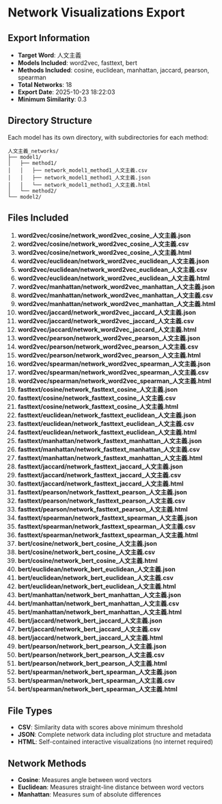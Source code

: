 # Network Visualizations Export

## Export Information
- **Target Word**: 人文主義
- **Models Included**: word2vec, fasttext, bert
- **Methods Included**: cosine, euclidean, manhattan, jaccard, pearson, spearman
- **Total Networks**: 18
- **Export Date**: 2025-10-23 18:22:03
- **Minimum Similarity**: 0.3

## Directory Structure
Each model has its own directory, with subdirectories for each method:
```
人文主義_networks/
├── model1/
│   ├── method1/
│   │   ├── network_model1_method1_人文主義.csv
│   │   ├── network_model1_method1_人文主義.json  
│   │   └── network_model1_method1_人文主義.html
│   └── method2/
└── model2/
```

## Files Included
1. **word2vec/cosine/network_word2vec_cosine_人文主義.json**
2. **word2vec/cosine/network_word2vec_cosine_人文主義.csv**
3. **word2vec/cosine/network_word2vec_cosine_人文主義.html**
4. **word2vec/euclidean/network_word2vec_euclidean_人文主義.json**
5. **word2vec/euclidean/network_word2vec_euclidean_人文主義.csv**
6. **word2vec/euclidean/network_word2vec_euclidean_人文主義.html**
7. **word2vec/manhattan/network_word2vec_manhattan_人文主義.json**
8. **word2vec/manhattan/network_word2vec_manhattan_人文主義.csv**
9. **word2vec/manhattan/network_word2vec_manhattan_人文主義.html**
10. **word2vec/jaccard/network_word2vec_jaccard_人文主義.json**
11. **word2vec/jaccard/network_word2vec_jaccard_人文主義.csv**
12. **word2vec/jaccard/network_word2vec_jaccard_人文主義.html**
13. **word2vec/pearson/network_word2vec_pearson_人文主義.json**
14. **word2vec/pearson/network_word2vec_pearson_人文主義.csv**
15. **word2vec/pearson/network_word2vec_pearson_人文主義.html**
16. **word2vec/spearman/network_word2vec_spearman_人文主義.json**
17. **word2vec/spearman/network_word2vec_spearman_人文主義.csv**
18. **word2vec/spearman/network_word2vec_spearman_人文主義.html**
19. **fasttext/cosine/network_fasttext_cosine_人文主義.json**
20. **fasttext/cosine/network_fasttext_cosine_人文主義.csv**
21. **fasttext/cosine/network_fasttext_cosine_人文主義.html**
22. **fasttext/euclidean/network_fasttext_euclidean_人文主義.json**
23. **fasttext/euclidean/network_fasttext_euclidean_人文主義.csv**
24. **fasttext/euclidean/network_fasttext_euclidean_人文主義.html**
25. **fasttext/manhattan/network_fasttext_manhattan_人文主義.json**
26. **fasttext/manhattan/network_fasttext_manhattan_人文主義.csv**
27. **fasttext/manhattan/network_fasttext_manhattan_人文主義.html**
28. **fasttext/jaccard/network_fasttext_jaccard_人文主義.json**
29. **fasttext/jaccard/network_fasttext_jaccard_人文主義.csv**
30. **fasttext/jaccard/network_fasttext_jaccard_人文主義.html**
31. **fasttext/pearson/network_fasttext_pearson_人文主義.json**
32. **fasttext/pearson/network_fasttext_pearson_人文主義.csv**
33. **fasttext/pearson/network_fasttext_pearson_人文主義.html**
34. **fasttext/spearman/network_fasttext_spearman_人文主義.json**
35. **fasttext/spearman/network_fasttext_spearman_人文主義.csv**
36. **fasttext/spearman/network_fasttext_spearman_人文主義.html**
37. **bert/cosine/network_bert_cosine_人文主義.json**
38. **bert/cosine/network_bert_cosine_人文主義.csv**
39. **bert/cosine/network_bert_cosine_人文主義.html**
40. **bert/euclidean/network_bert_euclidean_人文主義.json**
41. **bert/euclidean/network_bert_euclidean_人文主義.csv**
42. **bert/euclidean/network_bert_euclidean_人文主義.html**
43. **bert/manhattan/network_bert_manhattan_人文主義.json**
44. **bert/manhattan/network_bert_manhattan_人文主義.csv**
45. **bert/manhattan/network_bert_manhattan_人文主義.html**
46. **bert/jaccard/network_bert_jaccard_人文主義.json**
47. **bert/jaccard/network_bert_jaccard_人文主義.csv**
48. **bert/jaccard/network_bert_jaccard_人文主義.html**
49. **bert/pearson/network_bert_pearson_人文主義.json**
50. **bert/pearson/network_bert_pearson_人文主義.csv**
51. **bert/pearson/network_bert_pearson_人文主義.html**
52. **bert/spearman/network_bert_spearman_人文主義.json**
53. **bert/spearman/network_bert_spearman_人文主義.csv**
54. **bert/spearman/network_bert_spearman_人文主義.html**

## File Types
- **CSV**: Similarity data with scores above minimum threshold
- **JSON**: Complete network data including plot structure and metadata
- **HTML**: Self-contained interactive visualizations (no internet required)

## Network Methods
- **Cosine**: Measures angle between word vectors
- **Euclidean**: Measures straight-line distance between word vectors  
- **Manhattan**: Measures sum of absolute differences

